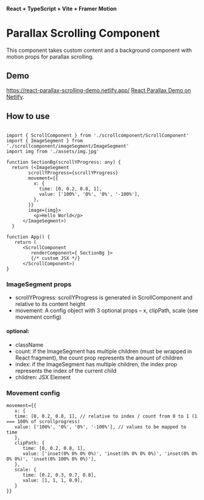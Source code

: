 #### React + TypeScript + Vite + Framer Motion
# Parallax Scrolling Component

This component takes custom content and a background component with motion props for parallax scrolling.

## Demo

https://react-parallax-scrolling-demo.netlify.app/
[React Parallax Demo on Netlify](https://react-parallax-scrolling-demo.netlify.app/).

## How to use

```

import { ScrollComponent } from './scrollcomponent/ScrollComponent'
import { ImageSegment } from './scrollcomponent/imageSegment/ImageSegment'
import img from './assets/img.jpg'

function SectionBg(scrollYProgress: any) {
  return (<ImageSegment 
        scrollYProgress={scrollYProgress}
        movement={{
          x: {
            time: [0, 0.2, 0.8, 1],
            value: ['100%', '0%', '0%', '-100%'],
          },
        }}
        image={img}>
          <p>Hello World</p>
      </ImageSegment>)
  }

function App() {
   return (
      <ScrollComponent
         renderComponent={ SectionBg }>
         {/* custom JSX */}
      </ScrollComponent>)
}
```

### ImageSegment props

+ scrollYProgress: scrollYProgress is generated in ScrollComponent and relative to its content height
+ movement: A config object with 3 optional props – x, clipPath, scale (see movement config)

#### optional:

+ className
+ count: if the ImageSegment has multiple children (must be wrapped in React fragment), the count prop represents the amount of children
+ index: if the ImageSegment has multiple children, the index prop represents the index of the current child
+ children: JSX Element

### Movement config
```
movement={{
   x: {
   time: [0, 0.2, 0.8, 1], // relative to index / count from 0 to 1 (1 === 100% of scrollprogress)
   value: ['100%', '0%', '0%', '-100%'], // values to be mapped to time
   },
   clipPath: {
      time: [0, 0.2, 0.8, 1],
      value: ['inset(0% 0% 0% 0%)', 'inset(0% 0% 0% 0%)', 'inset(0% 0% 0% 0%)', 'inset(0% 100% 0% 0%)'],
   },
   scale: {
      time: [0.2, 0.3, 0.7, 0.8],
      value: [1, 1, 1, 0.9],
   }
}}
```